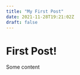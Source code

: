 ```yaml
---
title: "My First Post"
date: 2021-11-28T19:21:02Z
draft: false 
---
```


# First Post!
Some content

